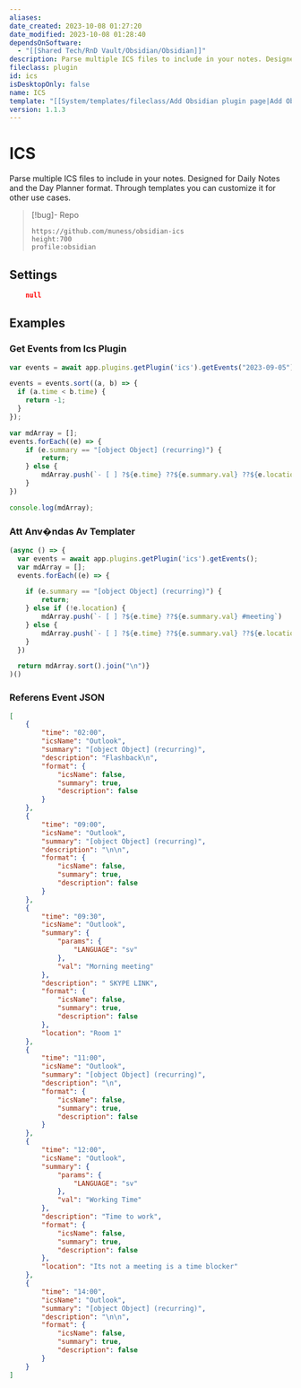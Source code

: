```yaml
---
aliases: 
date_created: 2023-10-08 01:27:20
date_modified: 2023-10-08 01:28:40
dependsOnSoftware:
  - "[[Shared Tech/RnD Vault/Obsidian/Obsidian]]"
description: Parse multiple ICS files to include in your notes. Designed for Daily Notes and the Day Planner format. Through templates you can customize it for other use cases.
fileclass: plugin
id: ics
isDesktopOnly: false
name: ICS
template: "[[System/templates/fileclass/Add Obsidian plugin page|Add Obsidian plugin page]]"
version: 1.1.3
---
```

# ICS

Parse multiple ICS files to include in your notes. Designed for Daily Notes and the Day Planner format. Through templates you can customize it for other use cases.

>[!bug]- Repo
>
>```gate  
>https://github.com/muness/obsidian-ics
>height:700
>profile:obsidian
>```

## Settings

```json
	null
```

## Examples

### Get Events from Ics Plugin

```js RunJS:{n:"Ego/Examples/ICS/Get events from ics",t:"s"} 
var events = await app.plugins.getPlugin('ics').getEvents("2023-09-05");

events = events.sort((a, b) => {
  if (a.time < b.time) {
    return -1;
  }
});

var mdArray = [];
events.forEach((e) => {
	if (e.summary == "[object Object] (recurring)") {
		return;
	} else {
		mdArray.push(`- [ ] ?${e.time} ??${e.summary.val} ??${e.location}`)
	}
})

console.log(mdArray);
```

### Att Anv�ndas Av Templater

```js RunJS:{n:"Ego/Examples/ICS/Templater - Get events from ics",t:"s"}
(async () => {
  var events = await app.plugins.getPlugin('ics').getEvents();
  var mdArray = [];
  events.forEach((e) => {

	if (e.summary == "[object Object] (recurring)") {
		return;
	} else if (!e.location) {
		mdArray.push(`- [ ] ?${e.time} ??${e.summary.val} #meeting`)
	} else {
		mdArray.push(`- [ ] ?${e.time} ??${e.summary.val} ??${e.location} #meeting`)
	}
  })

  return mdArray.sort().join("\n")}
)()
```

### Referens Event JSON

```json
[
    {
        "time": "02:00",
        "icsName": "Outlook",
        "summary": "[object Object] (recurring)",
        "description": "Flashback\n",
        "format": {
            "icsName": false,
            "summary": true,
            "description": false
        }
    },
    {
        "time": "09:00",
        "icsName": "Outlook",
        "summary": "[object Object] (recurring)",
        "description": "\n\n",
        "format": {
            "icsName": false,
            "summary": true,
            "description": false
        }
    },
    {
        "time": "09:30",
        "icsName": "Outlook",
        "summary": {
            "params": {
                "LANGUAGE": "sv"
            },
            "val": "Morning meeting"
        },
        "description": " SKYPE LINK",
        "format": {
            "icsName": false,
            "summary": true,
            "description": false
        },
        "location": "Room 1"
    },
    {
        "time": "11:00",
        "icsName": "Outlook",
        "summary": "[object Object] (recurring)",
        "description": "\n",
        "format": {
            "icsName": false,
            "summary": true,
            "description": false
        }
    },
    {
        "time": "12:00",
        "icsName": "Outlook",
        "summary": {
            "params": {
                "LANGUAGE": "sv"
            },
            "val": "Working Time"
        },
        "description": "Time to work",
        "format": {
            "icsName": false,
            "summary": true,
            "description": false
        },
        "location": "Its not a meeting is a time blocker"
    },
    {
        "time": "14:00",
        "icsName": "Outlook",
        "summary": "[object Object] (recurring)",
        "description": "\n\n",
        "format": {
            "icsName": false,
            "summary": true,
            "description": false
        }
    }
]
```
